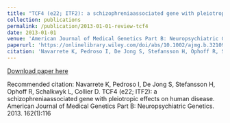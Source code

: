 ```yaml
---
title: "TCF4 (e22; ITF2): a schizophreniaassociated gene with pleiotropic effects on human disease. "
collection: publications
permalink: /publication/2013-01-01-review-tcf4
date: 2013-01-01
venue: 'American Journal of Medical Genetics Part B: Neuropsychiatric Genetics '
paperurl: 'https://onlinelibrary.wiley.com/doi/abs/10.1002/ajmg.b.32109'
citation: 'Navarrete K, Pedroso I, De Jong S, Stefansson H, Ophoff R, Schalkwyk L, Collier D. TCF4 (e22; ITF2): a schizophreniaassociated gene with pleiotropic effects on human disease. American Journal of Medical Genetics Part B: Neuropsychiatric Genetics. 2013. 162(1):116 '
---
```


<a href='https://onlinelibrary.wiley.com/doi/abs/10.1002/ajmg.b.32109'>Download paper here</a>

Recommended citation: Navarrete K, Pedroso I, De Jong S, Stefansson H, Ophoff R, Schalkwyk L, Collier D. TCF4 (e22; ITF2): a schizophreniaassociated gene with pleiotropic effects on human disease. American Journal of Medical Genetics Part B: Neuropsychiatric Genetics. 2013. 162(1):116 